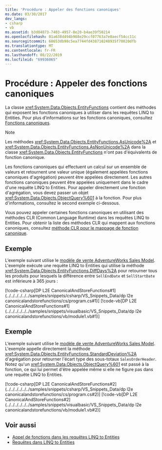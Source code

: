 ```yaml
---
title: 'Procédure : Appeler des fonctions canoniques'
ms.date: 03/30/2017
dev_langs:
- csharp
- vb
ms.assetid: b3d84873-7403-4957-8e20-b4ae39f50214
ms.openlocfilehash: 01a638d494b988e29ccf07763a7e0aecf54cc11c
ms.sourcegitcommit: 68653db98c5ea7744fd438710248935f70020dfb
ms.translationtype: MT
ms.contentlocale: fr-FR
ms.lasthandoff: 08/22/2019
ms.locfileid: "69936065"
---
```

# <a name="how-to-call-canonical-functions"></a>Procédure : Appeler des fonctions canoniques
La classe <xref:System.Data.Objects.EntityFunctions> contient des méthodes qui exposent les fonctions canoniques à utiliser dans les requêtes LINQ to Entities. Pour plus d’informations sur les fonctions canoniques, consultez [Fonctions canoniques](../../../../../../docs/framework/data/adonet/ef/language-reference/canonical-functions.md).  
  
> [!NOTE]
> Les méthodes <xref:System.Data.Objects.EntityFunctions.AsUnicode%2A> et <xref:System.Data.Objects.EntityFunctions.AsNonUnicode%2A> dans la classe <xref:System.Data.Objects.EntityFunctions> n'ont pas d'équivalents de fonction canonique.  
  
 Les fonctions canoniques qui effectuent un calcul sur un ensemble de valeurs et retournent une valeur unique (également appelées fonctions canoniques d'agrégation) peuvent être appelées directement. Les autres fonctions canoniques peuvent être appelées uniquement dans le cadre d'une requête LINQ to Entities. Pour appeler directement une fonction d'agrégation, vous devez passer un objet <xref:System.Data.Objects.ObjectQuery%601> à la fonction. Pour plus d'informations, consultez le second exemple ci-dessous.  
  
 Vous pouvez appeler certaines fonctions canoniques en utilisant des méthodes CLR (Common Language Runtime) dans les requêtes LINQ to Entities. Pour obtenir la liste des méthodes CLR qui mappent aux fonctions canoniques, consultez [méthode CLR pour le mappage de fonction canonique](../../../../../../docs/framework/data/adonet/ef/language-reference/clr-method-to-canonical-function-mapping.md).  
  
## <a name="example"></a>Exemple  
 L’exemple suivant utilise le [modèle de vente AdventureWorks Sales Model](https://archive.codeplex.com/?p=msftdbprodsamples). L'exemple exécute une requête LINQ to Entities qui utilise la méthode <xref:System.Data.Objects.EntityFunctions.DiffDays%2A> pour retourner tous les produits pour lesquels la différence entre `SellEndDate` et `SellStartDate` est inférieure à 365 jours :  
  
 [!code-csharp[DP L2E CanonicalAndStoreFunctions#1](../../../../../../samples/snippets/csharp/VS_Snippets_Data/dp l2e canonicalandstorefunctions/cs/program.cs#1)]
 [!code-vb[DP L2E CanonicalAndStoreFunctions#1](../../../../../../samples/snippets/visualbasic/VS_Snippets_Data/dp l2e canonicalandstorefunctions/vb/module1.vb#1)]  
  
## <a name="example"></a>Exemple  
 L’exemple suivant utilise le [modèle de vente AdventureWorks Sales Model](https://archive.codeplex.com/?p=msftdbprodsamples). L'exemple appelle directement la méthode <xref:System.Data.Objects.EntityFunctions.StandardDeviation%2A> d'agrégation pour retourner l'écart type des sous-totaux `SalesOrderHeader`. Notez qu'un <xref:System.Data.Objects.ObjectQuery%601> est passé à la fonction, ce qui lui permet d'être appelée même si elle ne figure pas dans une requête LINQ to Entities.  
  
 [!code-csharp[DP L2E CanonicalAndStoreFunctions#2](../../../../../../samples/snippets/csharp/VS_Snippets_Data/dp l2e canonicalandstorefunctions/cs/program.cs#2)]
 [!code-vb[DP L2E CanonicalAndStoreFunctions#2](../../../../../../samples/snippets/visualbasic/VS_Snippets_Data/dp l2e canonicalandstorefunctions/vb/module1.vb#2)]  
  
## <a name="see-also"></a>Voir aussi

- [Appel de fonctions dans les requêtes LINQ to Entities](../../../../../../docs/framework/data/adonet/ef/language-reference/calling-functions-in-linq-to-entities-queries.md)
- [Requêtes dans LINQ to Entities](../../../../../../docs/framework/data/adonet/ef/language-reference/queries-in-linq-to-entities.md)
